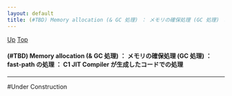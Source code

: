 ```yaml
---
layout: default
title: (#TBD) Memory allocation (& GC 処理) ： メモリの確保処理 (GC 処理) ： fast-path の処理 ： C1 JIT Compiler が生成したコードでの処理
---
```

[Up](no63xkvrjQ.html) [Top](../index.html)

#### (#TBD) Memory allocation (& GC 処理) ： メモリの確保処理 (GC 処理) ： fast-path の処理 ： C1 JIT Compiler が生成したコードでの処理

--- 
#Under Construction






